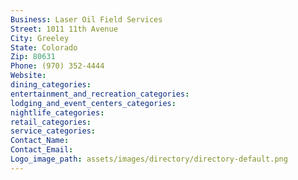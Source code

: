 ```yaml
---
Business: Laser Oil Field Services
Street: 1011 11th Avenue
City: Greeley
State: Colorado
Zip: 80631
Phone: (970) 352-4444
Website: 
dining_categories: 
entertainment_and_recreation_categories: 
lodging_and_event_centers_categories: 
nightlife_categories: 
retail_categories: 
service_categories: 
Contact_Name: 
Contact_Email: 
Logo_image_path: assets/images/directory/directory-default.png
---
```

